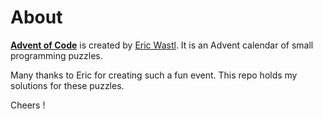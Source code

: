 # About
<a href="https://adventofcode.com" target="_blank">**Advent of Code**</a> is created by <a href="http://was.tl/" target="_blank">Eric Wastl</a>. It is an Advent calendar of small programming puzzles.

Many thanks to Eric for creating such a fun event. This repo holds my solutions for these puzzles.

Cheers !